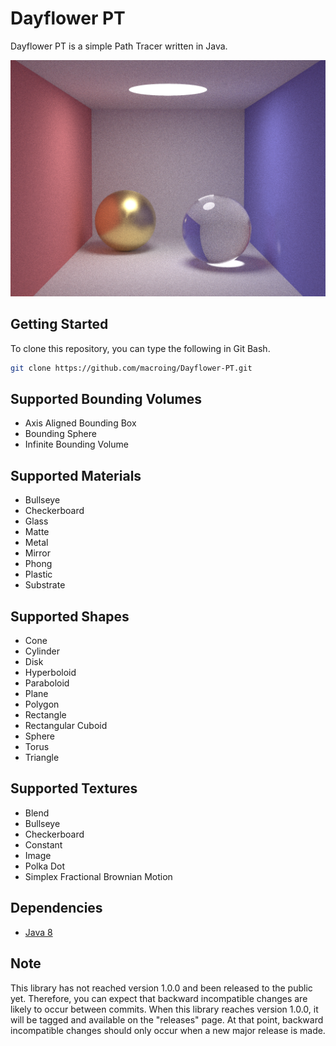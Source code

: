 Dayflower PT
============
Dayflower PT is a simple Path Tracer written in Java.

![alt text](https://github.com/macroing/Dayflower-PT/blob/master/images/Image-001.png "Dayflower PT")

Getting Started
---------------
To clone this repository, you can type the following in Git Bash.

```bash
git clone https://github.com/macroing/Dayflower-PT.git
```

Supported Bounding Volumes
--------------------------
* Axis Aligned Bounding Box
* Bounding Sphere
* Infinite Bounding Volume

Supported Materials
-------------------
* Bullseye
* Checkerboard
* Glass
* Matte
* Metal
* Mirror
* Phong
* Plastic
* Substrate

Supported Shapes
----------------
* Cone
* Cylinder
* Disk
* Hyperboloid
* Paraboloid
* Plane
* Polygon
* Rectangle
* Rectangular Cuboid
* Sphere
* Torus
* Triangle

Supported Textures
------------------
* Blend
* Bullseye
* Checkerboard
* Constant
* Image
* Polka Dot
* Simplex Fractional Brownian Motion

Dependencies
------------
 - [Java 8](http://www.java.com)

Note
----
This library has not reached version 1.0.0 and been released to the public yet. Therefore, you can expect that backward incompatible changes are likely to occur between commits. When this library reaches version 1.0.0, it will be tagged and available on the "releases" page. At that point, backward incompatible changes should only occur when a new major release is made.